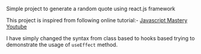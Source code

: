 Simple project to generate a random quote using react.js framework

This project is inspired from following online tutorial:-
[Javascript Mastery Youtube](https://youtu.be/o5CdCETh8cQ)

I have simply changed the syntax from class based to hooks based trying to demonstrate the usage of `useEffect` method.
